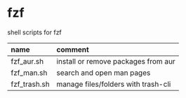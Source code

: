 # fzf

shell scripts for fzf

| name         | comment                             |
| :----------- | :---------------------------------- |
| fzf_aur.sh   | install or remove packages from aur |
| fzf_man.sh   | search and open man pages           |
| fzf_trash.sh | manage files/folders with trash-cli |
